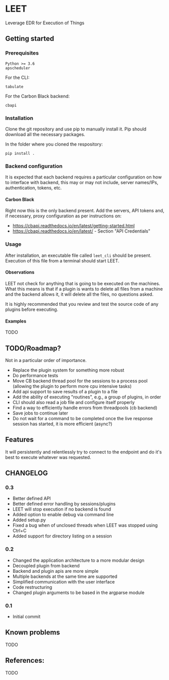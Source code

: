 # LEET
Leverage EDR for Execution of Things

## Getting started

### Prerequisites

```
Python >= 3.6
apscheduler
```

For the CLI:

```
tabulate
```

For the Carbon Black backend:

```
cbapi
```

### Installation

Clone the git repository and use pip to manually install it. Pip should download
all the necessary packages.

In the folder where you cloned the respository:

```
pip install .
```

### Backend configuration

It is expected that each backend requires a particular configuration on how to
interface with backend, this may or may not include, server names/IPs, authentication,
tokens, etc.

#### Carbon Black

Right now this is the only backend present. Add the servers, API tokens and, if
necessary, proxy configuration as per instructions on:

- https://cbapi.readthedocs.io/en/latest/getting-started.html
- https://cbapi.readthedocs.io/en/latest/ - Section "API Credentials"

### Usage

After installation, an executable file called `leet_cli` should be present.
Execution of this file from a terminal should start LEET.

#### Observations

LEET not check for anything that is going to be executed on the machines. What
this means is that if a plugin is wants to delete all files from a machine and
the backend allows it, it will delete all the files, no questions asked.

It is highly recommended that you review and test the source code of any plugins
before executing.

#### Examples

TODO

## TODO/Roadmap?

Not in a particular order of importance.

- Replace the plugin system for something more robust
- Do performance tests
- Move CB backend thread pool for the sessions to a process pool (allowing the plugin to perform more cpu intensive tasks)
- Add api support to save results of a plugin to a file
- Add the ability of executing "routines", e.g., a group of plugins, in order
- CLI should also read a job file and configure itself properly
- Find a way to efficiently handle errors from threadpools (cb backend)
- Save jobs to continue later
- Do not wait for a command to be completed once the live response session
  has started, it is more efficient (async?)

## Features

It will persistently and relentlessly try to connect to the endpoint and
do it's best to execute whatever was requested.

## CHANGELOG

### 0.3

- Better defined API
- Better defined error handling by sessions/plugins
- LEET will stop execution if no backend is found
- Added option to enable debug via command line
- Added setup.py
- Fixed a bug when of unclosed threads when LEET was stopped using Ctrl+C
- Added support for directory listing on a session

### 0.2

- Changed the application architecture to a more modular design
- Decoupled plugin from backend
- Backend and plugin apis are more simple
- Multiple backends at the same time are supported
- Simplified communication with the user interface
- Code restructuring
- Changed plugin arguments to be based in the argparse module

### 0.1

- Initial commit

## Known problems

TODO

## References:

TODO
